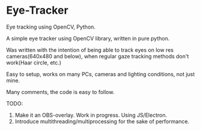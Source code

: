# Eye-Tracker
Eye tracking using OpenCV, Python.

A simple eye tracker using OpenCV library, written in pure python.

Was written with the intention of being able to track eyes on low res cameras(640x480 and below), when regular gaze tracking methods don't work(Haar circle, etc.)

Easy to setup, works on many PCs, cameras and lighting conditions, not just mine.

Many comments, the code is easy to follow.

TODO:

1. Make it an OBS-overlay. Work in progress. Using JS/Electron.
2. Introduce multithreading/multiprocessing for the sake of performance.
